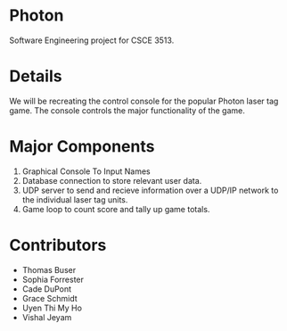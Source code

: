 # Photon
Software Engineering project for CSCE 3513. 

# Details
We will be recreating the control console for the popular Photon laser tag game. The console controls the major functionality of the game. 

# Major Components
1. Graphical Console To Input Names
2. Database connection to store relevant user data.
3. UDP server to send and recieve information over a UDP/IP network to the individual laser tag units.
4. Game loop to count score and tally up game totals.

# Contributors
- Thomas Buser
- Sophia Forrester
- Cade DuPont
- Grace Schmidt
- Uyen Thi My Ho
- Vishal Jeyam